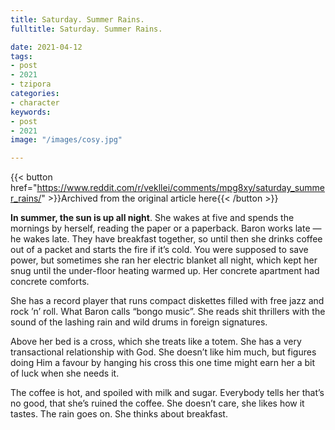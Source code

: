 ```yaml
---
title: Saturday. Summer Rains.
fulltitle: Saturday. Summer Rains.

date: 2021-04-12
tags:
- post
- 2021
- tzipora
categories:
- character
keywords:
- post
- 2021
image: "/images/cosy.jpg"

---
```


{{< button href="https://www.reddit.com/r/vekllei/comments/mpg8xy/saturday_summer_rains/" >}}Archived from the original article here{{< /button >}}

**In summer, the sun is up all night**. She wakes at five and spends the mornings by herself, reading the paper or a paperback. Baron works late — he wakes late. They have breakfast together, so until then she drinks coffee out of a packet and starts the fire if it’s cold. You were supposed to save power, but sometimes she ran her electric blanket all night, which kept her snug until the under-floor heating warmed up. Her concrete apartment had concrete comforts.

She has a record player that runs compact diskettes filled with free jazz and rock ’n’ roll. What Baron calls “bongo music”. She reads shit thrillers with the sound of the lashing rain and wild drums in foreign signatures.

Above her bed is a cross, which she treats like a totem. She has a very transactional relationship with God. She doesn’t like him much, but figures doing Him a favour by hanging his cross this one time might earn her a bit of luck when she needs it.

The coffee is hot, and spoiled with milk and sugar. Everybody tells her that’s no good, that she’s ruined the coffee. She doesn’t care, she likes how it tastes. The rain goes on. She thinks about breakfast.

